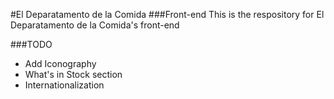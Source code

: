 #El Deparatamento de la Comida
###Front-end
This is the respository for El Deparatamento de la Comida's front-end

###TODO
- Add Iconography
- What's in Stock section
- Internationalization
